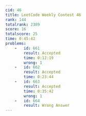 ```yaml
---
cid: 46
title: LeetCode Weekly Contest 46
rank: 144
totalrank: 2389
score: 16
totalscore: 25
time: 0:45:42
problems:
    -   id: 661
        result: Accepted
        time: 0:12:19
        wrong: 1
    -   id: 662
        result: Accepted
        time: 0:23:44
    -   id: 663
        result: Accepted
        time: 0:35:42
        wrong: 1
    -   id: 664
        result: Wrong Answer
---
```

